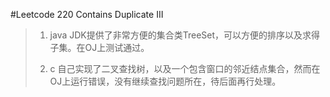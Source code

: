 #Leetcode 220 Contains Duplicate III
> 1. java
JDK提供了非常方便的集合类TreeSet，可以方便的排序以及求得子集。在OJ上测试通过。
>
> 2. c
自己实现了二叉查找树，以及一个包含窗口的邻近结点集合，然而在OJ上运行错误，没有继续查找问题所在，待后面再行处理。

